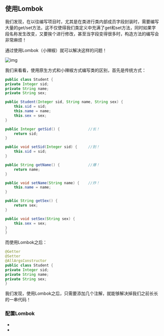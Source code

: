 ## 使用Lombok

我们发现，在以往编写项目时，尤其是在类进行类内部成员字段封装时，需要编写大量的get/set方法，这不仅使得我们类定义中充满了get和set方法，同时如果字段名称发生改变，又要挨个进行修改，甚至当字段变得很多时，构造方法的编写会非常麻烦！

通过使用Lombok（小辣椒）就可以解决这样的问题！

![img](https://gimg2.baidu.com/image_search/src=http%3A%2F%2Finews.gtimg.com%2Fnewsapp_bt%2F0%2F14004711543%2F1000&refer=http%3A%2F%2Finews.gtimg.com&app=2002&size=f9999,10000&q=a80&n=0&g=0n&fmt=jpeg?sec=1638080575&t=91a3937a42d14fe8129b3761bbdef82c)

我们来看看，使用原生方式和小辣椒方式编写类的区别，首先是传统方式：

```java
public class Student {
private Integer sid;
private String name;
private String sex;

public Student(Integer sid, String name, String sex) {
    this.sid = sid;
    this.name = name;
    this.sex = sex;
}

public Integer getSid() {             //长！
    return sid;
}

public void setSid(Integer sid) {     //到！
    this.sid = sid;
}

public String getName() {             //爆！
    return name;
}

public void setName(String name) {    //炸！
    this.name = name;
}

public String getSex() {
    return sex;
}

public void setSex(String sex) {
    this.sex = sex;
}
}
```

而使用Lombok之后：

```java
@Getter
@Setter
@AllArgsConstructor
public class Student {
private Integer sid;
private String name;
private String sex;
}
```

我们发现，使用Lombok之后，只需要添加几个注解，就能够解决掉我们之前长长的一串代码！
### 配置Lombok
-
-